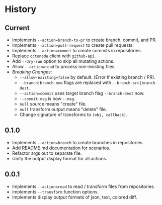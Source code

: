 History
=======

## Current

* Implements `--action=branch-to-pr` to create branch, commit, and PR.
* Implements `--action=pull-request` to create pull requests.
* Implements `--action=commit` to create commits in repositories.
* Replace `octonode` client with `github-api`.
* Add `--dry-run` option to skip all mutating actions.
* Allow `--action=read` to process non-existing files.
* _Breaking Changes_:
    * `--allow-existing=false` by default. (Error if existing branch / PR).
    * `--branch|branch-new` flags are replaced with `--branch-src|branch-dest`.
    * `--action=commit` uses target branch flag `--branch-dest` now.
    * `--commit-msg` is now `--msg`.
    * `null` source means "create" file.
    * `null` transform output means "delete" file.
    * Change signature of transforms to `(obj, callback)`.

## 0.1.0

* Implements `--action=branch` to create branches in repositories.
* Add README.md documentation for scenarios.
* Refactor args out to separate file.
* Unify the output display format for all actions.

## 0.0.1

* Implements `--action=read` to read / transform files from repositories.
* Implements `--transform` function options.
* Implements display output formats of json, text, colored diff.
